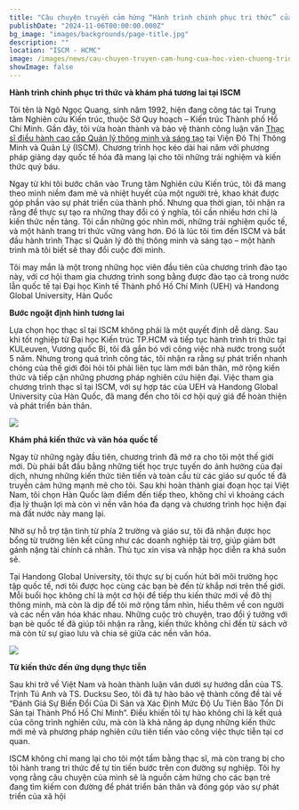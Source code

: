 ```yaml
---
title: "Câu chuyện truyền cảm hứng “Hành trình chinh phục tri thức” của học viên Chương trình Thạc sĩ điều hành cao cấp EMPM Quản lý đô thị thông minh và sáng tạo – Phần 1"
publishDate: "2024-11-06T00:00:00.000Z"
bg_image: "images/backgrounds/page-title.jpg"
description: ""
location: "ISCM - HCMC"
image: /images/news/cau-chuyen-truyen-cam-hung-cua-hoc-vien-chuong-trinh-thac-si-dieu-hanh-cao-cap-empm-quan-ly-do-thi-thong-minh-va-sang-tao-phan-1/z5766609677254_2e296f7558c74a9f044af13a425176ce-1.jpg
showImage: false
---
```


**Hành trình chinh phục tri thức và khám phá tương lai tại ISCM**

Tôi tên là Ngô Ngọc Quang, sinh năm 1992, hiện đang công tác tại Trung tâm Nghiên cứu Kiến trúc, thuộc Sở Quy hoạch – Kiến trúc Thành phố Hồ Chí Minh. Gần đây, tôi vừa hoàn thành và bảo vệ thành công luận văn [Thạc sĩ điều hành cao cấp Quản lý thông minh và sáng tạo](https://www.iscm.ueh.edu.vn/vi/course_graduate/master-02/) tại Viện Đô Thị Thông Minh và Quản Lý (ISCM). Chương trình học kéo dài hai năm với phương pháp giảng dạy quốc tế hóa đã mang lại cho tôi những trải nghiệm và kiến thức quý báu.

Ngay từ khi tôi bước chân vào Trung tâm Nghiên cứu Kiến trúc, tôi đã mang theo mình niềm đam mê và nhiệt huyết của một người trẻ, khao khát được góp phần vào sự phát triển của thành phố. Nhưng qua thời gian, tôi nhận ra rằng để thực sự tạo ra những thay đổi có ý nghĩa, tôi cần nhiều hơn chỉ là kiến thức nền tảng. Tôi cần những góc nhìn mới, những trải nghiệm quốc tế, và một hành trang tri thức vững vàng hơn. Đó là lúc tôi tìm đến ISCM và bắt đầu hành trình Thạc sĩ Quản lý đô thị thông minh và sáng tạo – một hành trình mà tôi biết sẽ thay đổi cuộc đời mình.

Tôi may mắn là một trong những học viên đầu tiên của chương trình đào tạo này, với cơ hội tham gia chương trình song bằng được đào tạo cả trong nước lẫn quốc tế tại Đại học Kinh tế Thành phố Hồ Chí Minh (UEH) và Handong Global University, Hàn Quốc

**Bước ngoặt định hình tương lai**

Lựa chọn học thạc sĩ tại ISCM không phải là một quyết định dễ dàng. Sau khi tốt nghiệp từ Đại học Kiến trúc TP.HCM và tiếp tục hành trình tri thức tại KULeuven, Vương quốc Bỉ, tôi đã gắn bó với công việc nhà nước trong suốt 5 năm. Nhưng trong quá trình công tác, tôi nhận ra rằng sự phát triển nhanh chóng của thế giới đòi hỏi tôi phải liên tục làm mới bản thân, mở rộng kiến thức và tiếp cận những phương pháp nghiên cứu hiện đại. Việc tham gia chương trình thạc sĩ tại ISCM, với sự hợp tác của UEH và Handong Global University của Hàn Quốc, đã mang đến cho tôi cơ hội quý giá để hoàn thiện và phát triển bản thân. 

![](/images/news/cau-chuyen-truyen-cam-hung-cua-hoc-vien-chuong-trinh-thac-si-dieu-hanh-cao-cap-empm-quan-ly-do-thi-thong-minh-va-sang-tao-phan-1/z5766609677254_2e296f7558c74a9f044af13a425176ce-1.jpg)

**Khám phá kiến thức và văn hóa quốc tế**

Ngay từ những ngày đầu tiên, chương trình đã mở ra cho tôi một thế giới mới. Dù phải bắt đầu bằng những tiết học trực tuyến do ảnh hưởng của đại dịch, nhưng những kiến thức tiên tiến và toàn cầu từ các giáo sư quốc tế đã truyền cảm hứng mạnh mẽ cho tôi. Sau khi hoàn thành giai đoạn học tại Việt Nam, tôi chọn Hàn Quốc làm điểm đến tiếp theo, không chỉ vì khoảng cách địa lý thuận lợi mà còn vì nền văn hóa đa dạng và chương trình học hiện đại mà đất nước này mang lại.

Nhờ sự hỗ trợ tận tình từ phía 2 trường và giáo sư, tôi đã nhận được học bổng từ trường liên kết cũng như các doanh nghiệp tài trợ, giúp giảm bớt gánh nặng tài chính cá nhân. Thủ tục xin visa và nhập học diễn ra khá suôn sẻ.

Tại Handong Global University, tôi thực sự bị cuốn hút bởi môi trường học tập quốc tế, nơi tôi được học cùng các bạn bè đến từ khắp nơi trên thế giới. Mỗi buổi học không chỉ là một cơ hội để tiếp thu kiến thức mới về đô thị thông minh, mà còn là dịp để tôi mở rộng tầm nhìn, hiểu thêm về con người và các nền văn hóa khác nhau. Những cuộc trò chuyện, trao đổi ý tưởng với bạn bè quốc tế đã giúp tôi nhận ra rằng, kiến thức không chỉ đến từ sách vở mà còn từ sự giao lưu và chia sẻ giữa các nền văn hóa.

![](/images/news/cau-chuyen-truyen-cam-hung-cua-hoc-vien-chuong-trinh-thac-si-dieu-hanh-cao-cap-empm-quan-ly-do-thi-thong-minh-va-sang-tao-phan-1/z5766609674383_60c13dd05697e45b24e888a4562ba792-1.jpg)

**Từ kiến thức đến ứng dụng thực tiễn**

Sau khi trở về Việt Nam và hoàn thành luận văn dưới sự hướng dẫn của TS. Trịnh Tú Anh và TS. Ducksu Seo, tôi đã tự hào bảo vệ thành công đề tài về “Đánh Giá Sự Biến Đổi Của Di Sản và Xác Định Mức Độ Ưu Tiên Bảo Tồn Di Sản tại Thành Phố Hồ Chí Minh”. Điều khiến tôi tự hào không chỉ là kết quả của công trình nghiên cứu, mà còn là khả năng áp dụng những kiến thức mới mẻ và phương pháp nghiên cứu tiên tiến vào công việc thực tiễn tại cơ quan.

ISCM không chỉ mang lại cho tôi một tấm bằng thạc sĩ, mà còn trang bị cho tôi hành trang tri thức để tự tin tiến bước trên con đường sự nghiệp. Tôi hy vọng rằng câu chuyện của mình sẽ là nguồn cảm hứng cho các bạn trẻ đang tìm kiếm con đường để phát triển bản thân và đóng góp vào sự phát triển của xã hội
